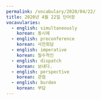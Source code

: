 ```yaml
---
permalink: /vocabulary/2020/04/22/
title: 2020년 4월 22일 단어장
vocavularies:
  - english: simultaneously
    korean: 동시에
  - english: preconference
    korean: 사전회담
  - english: imperative
    korean: 필수적인
  - english: dispatch
    korean: 보내다.
  - english: perspective
    korean: 관점
  - english: burden
    korean: 부담
---
```

